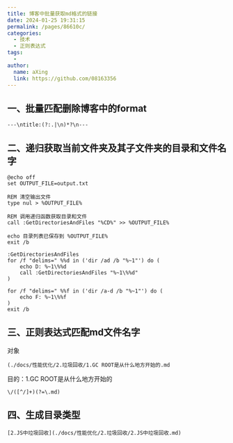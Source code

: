 ```yaml
---
title: 博客中批量获取md格式的链接
date: 2024-01-25 19:31:15
permalink: /pages/86610c/
categories:
  - 技术
  - 正则表达式
tags:
  - 
author: 
  name: aXing
  link: https://github.com/08163356
---
```








## 一、批量匹配删除博客中的format

```
---\ntitle:(?:.|\n)*?\n---
```

## 二、递归获取当前文件夹及其子文件夹的目录和文件名字

```
@echo off
set OUTPUT_FILE=output.txt

REM 清空输出文件
type nul > %OUTPUT_FILE%

REM 调用递归函数获取目录和文件
call :GetDirectoriesAndFiles "%CD%" >> %OUTPUT_FILE%

echo 目录列表已保存到 %OUTPUT_FILE%
exit /b

:GetDirectoriesAndFiles
for /f "delims=" %%d in ('dir /ad /b "%~1"') do (
    echo D: %~1\%%d
    call :GetDirectoriesAndFiles "%~1\%%d"
)

for /f "delims=" %%f in ('dir /a-d /b "%~1"') do (
    echo F: %~1\%%f
)
exit /b
```

## 三、正则表达式匹配md文件名字

对象

```
(./docs/性能优化/2.垃圾回收/1.GC ROOT是从什么地方开始的.md
```

目的：1.GC ROOT是从什么地方开始的

```
\/([^/]+)(?=\.md)
```

## 四、生成目录类型

```
[2.JS中垃圾回收](./docs/性能优化/2.垃圾回收/2.JS中垃圾回收.md)
```

